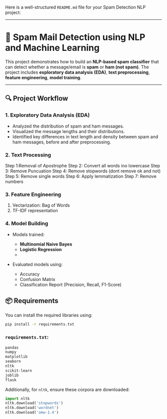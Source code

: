 Here is a well-structured `README.md` file for your Spam Detection NLP project:

---

# 📧 Spam Mail Detection using NLP and Machine Learning

This project demonstrates how to build an **NLP-based spam classifier** that can detect whether a message/email is **spam** or **ham (not spam)**. The project includes **exploratory data analysis (EDA)**, **text preprocessing**, **feature engineering**, **model training**.

---

## 🔍 Project Workflow

### 1. **Exploratory Data Analysis (EDA)**

* Analyzed the distribution of spam and ham messages.
* Visualized the message lengths and their distributions.
* Identified key differences in text length and density between spam and ham messages, before and after preprocessing.

### 2. **Text Processing**

Step 1:Removal of Apostrophe
Step 2: Convert all words ino lowercase
Step 3: Remove Puncuation
Step 4: Remove stopwords (dont remove ok and not)
Step 5: Remove single words
Step 6: Apply lemmatization
Step 7: Remove numbers

### 3. **Feature Engineering**

1. Vectarization: Bag of Words
2. TF-IDF representation
   
### 4. **Model Building**

* Models trained:

  * **Multinomial Naive Bayes**
  * **Logistic Regression**
  * 
* Evaluated models using:

  * Accuracy
  * Confusion Matrix
  * Classification Report (Precision, Recall, F1-Score)

## 📦 Requirements

You can install the required libraries using:

```bash
pip install -r requirements.txt
```

### `requirements.txt`:

```txt
pandas
numpy
matplotlib
seaborn
nltk
scikit-learn
joblib
flask
```

Additionally, for `nltk`, ensure these corpora are downloaded:

```python
import nltk
nltk.download('stopwords')
nltk.download('wordnet')
nltk.download('omw-1.4')
```

